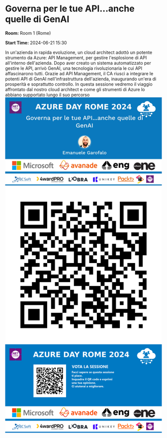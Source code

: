 # Governa per le tue API...anche quelle di GenAI
**Room:** Room 1 (Rome)

**Start Time:** 2024-06-21 15:30

In un'azienda in rapida evoluzione, un cloud architect adottò un potente strumento da Azure: API Management, per gestire l'esplosione di API all'interno dell'azienda. Dopo aver creato un sistema automatizzato per gestire le API, arrivò GenAI, una tecnologia rivoluzionaria le cui API affascinarono tutti. Grazie ad API Management, il CA riuscì a integrare le potenti API di GenAI nell'infrastruttura dell'azienda, inaugurando un'era di prosperità e soprattutto controllo. In questa sessione vedremo il viaggio affrontato dal nostro cloud architect e come gli strumenti di Azure lo abbiano supportato lungo il suo percorso
![Banner](room1_15_30.jpeg 'SessionBanner')
![QR](qr.png 'Qr')
![Voting Banner](votingBanner.png 'Voting Banner')


